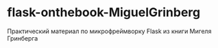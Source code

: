 # flask-onthebook-MiguelGrinberg

Практический материал по микрофреймворку Flask из книги Мигеля Гринберга
